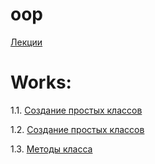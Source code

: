 # oop

[Лекции](lections.ipynb)
# Works:

1.1. [Создание простых классов](пр1.ipynb)

1.2. [Создание простых классов]()

1.3. [Методы класса]()
